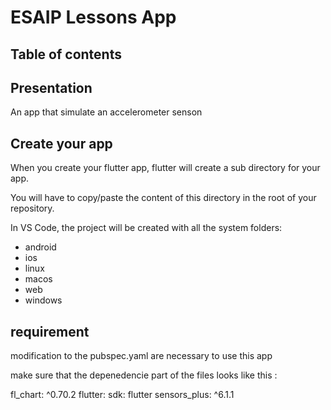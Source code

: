 
<!--
SPDX-FileCopyrightText: 2025 Benoît Rolandeau <benoit.rolandeau@allcircuits.com>

SPDX-License-Identifier: MIT
-->

# ESAIP Lessons App <!-- omit from toc -->

## Table of contents

## Presentation

An app that simulate an accelerometer senson

## Create your app

When you create your flutter app, flutter will create a sub directory for your app.

You will have to copy/paste the content of this directory in the root of your repository.

In VS Code, the project will be created with all the system folders:

- android
- ios
- linux
- macos
- web
- windows

## requirement

modification to the pubspec.yaml are necessary to use this app

make sure that the depenedencie part of the files looks like this :

  fl_chart: ^0.70.2
  flutter:
    sdk: flutter
  sensors_plus: ^6.1.1
